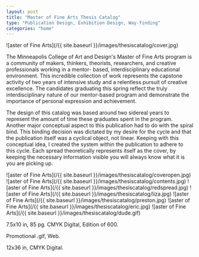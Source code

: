 ```yaml
---
layout: post
title: "Master of Fine Arts Thesis Catalog"
type: "Publication Design, Exhibition Design, Way-finding"
categories: "home"
---
```


![aster of Fine Arts](/{{ site.baseurl }}/images/thesiscatalog/cover.jpg)

The Minneapolis College of Art and Design's Master of Fine Arts program is a community of makers, thinkers, theorists, researchers, and creative professionals working in a mentor- based, interdisciplinary educational environment. This incredible collection of work represents the capstone activity of two years of intensive study and a relentless pursuit of creative excellence. The candidates graduating this spring reflect the truly interdisciplinary nature of our mentor-based program and demonstrate the importance of personal expression and achievement.

The design of this catalog was based around two sidereal years to represent the amount of time these graduates spent in the program. Another major conceptual aspect to this publication had to do with the spiral bind. This binding decision was dictated by my desire for the cycle and that the publication itself was a cyclical object, not linear. Keeping with this conceptual idea, I created the system within the publication to adhere to this cycle. Each spread theoretically represents itself as the cover, by keeping the necessary information visible you will always know what it is you are picking up.

![aster of Fine Arts](/{{ site.baseurl }}/images/thesiscatalog/coveropen.jpg)
![aster of Fine Arts](/{{ site.baseurl }}/images/thesiscatalog/contents.jpg)
![aster of Fine Arts](/{{ site.baseurl }}/images/thesiscatalog/redspread.jpg)
![aster of Fine Arts](/{{ site.baseurl }}/images/thesiscatalog/liza.jpg)
![aster of Fine Arts](/{{ site.baseurl }}/images/thesiscatalog/preston.jpg)
![aster of Fine Arts](/{{ site.baseurl }}/images/thesiscatalog/eric.jpg)
![aster of Fine Arts](/{{ site.baseurl }}/images/thesiscatalog/dude.gif)

7.5x10 in,  85 pg. CMYK Digital, Edition of 600.

Promotional .gif, Web.

12x36 in, CMYK Digital.
